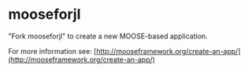 mooseforjl
=====

"Fork mooseforjl" to create a new MOOSE-based application.

For more information see: [http://mooseframework.org/create-an-app/](http://mooseframework.org/create-an-app/)
